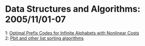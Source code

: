# Data Structures and Algorithms: 2005/11/01-07  
1: [Optimal Prefix Codes for Infinite Alphabets with Nonlinear Costs](https://doi.org/10.48550/arXiv.cs/0511003)  
2: [Pbit and other list sorting algorithms](https://doi.org/10.48550/arXiv.cs/0511020)  